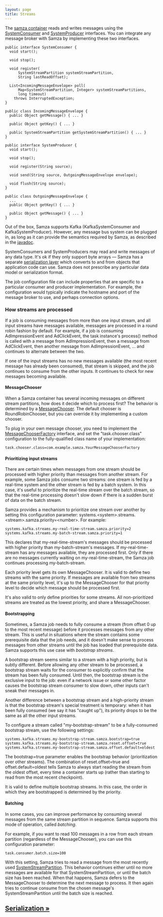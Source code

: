 ```yaml
---
layout: page
title: Streams
---
```

<!--
   Licensed to the Apache Software Foundation (ASF) under one or more
   contributor license agreements.  See the NOTICE file distributed with
   this work for additional information regarding copyright ownership.
   The ASF licenses this file to You under the Apache License, Version 2.0
   (the "License"); you may not use this file except in compliance with
   the License.  You may obtain a copy of the License at

       http://www.apache.org/licenses/LICENSE-2.0

   Unless required by applicable law or agreed to in writing, software
   distributed under the License is distributed on an "AS IS" BASIS,
   WITHOUT WARRANTIES OR CONDITIONS OF ANY KIND, either express or implied.
   See the License for the specific language governing permissions and
   limitations under the License.
-->

The [samza container](samza-container.html) reads and writes messages using the [SystemConsumer](../api/javadocs/org/apache/samza/system/SystemConsumer.html) and [SystemProducer](../api/javadocs/org/apache/samza/system/SystemProducer.html) interfaces. You can integrate any message broker with Samza by implementing these two interfaces.

    public interface SystemConsumer {
      void start();

      void stop();

      void register(
          SystemStreamPartition systemStreamPartition,
          String lastReadOffset);

      List<IncomingMessageEnvelope> poll(
          Map<SystemStreamPartition, Integer> systemStreamPartitions,
          long timeout)
        throws InterruptedException;
    }

    public class IncomingMessageEnvelope {
      public Object getMessage() { ... }

      public Object getKey() { ... }

      public SystemStreamPartition getSystemStreamPartition() { ... }
    }

    public interface SystemProducer {
      void start();

      void stop();

      void register(String source);

      void send(String source, OutgoingMessageEnvelope envelope);

      void flush(String source);
    }

    public class OutgoingMessageEnvelope {
      ...
      public Object getKey() { ... }

      public Object getMessage() { ... }
    }

Out of the box, Samza supports Kafka (KafkaSystemConsumer and KafkaSystemProducer). However, any message bus system can be plugged in, as long as it can provide the semantics required by Samza, as described in the [javadoc](../api/javadocs/org/apache/samza/system/SystemConsumer.html).

SystemConsumers and SystemProducers may read and write messages of any data type. It's ok if they only support byte arrays &mdash; Samza has a separate [serialization layer](serialization.html) which converts to and from objects that application code can use. Samza does not prescribe any particular data model or serialization format.

The job configuration file can include properties that are specific to a particular consumer and producer implementation. For example, the configuration would typically indicate the hostname and port of the message broker to use, and perhaps connection options.

### How streams are processed

If a job is consuming messages from more than one input stream, and all input streams have messages available, messages are processed in a round robin fashion by default. For example, if a job is consuming AdImpressionEvent and AdClickEvent, the task instance's process() method is called with a message from AdImpressionEvent, then a message from AdClickEvent, then another message from AdImpressionEvent, ... and continues to alternate between the two.

If one of the input streams has no new messages available (the most recent message has already been consumed), that stream is skipped, and the job continues to consume from the other inputs. It continues to check for new messages becoming available.

#### MessageChooser

When a Samza container has several incoming messages on different stream partitions, how does it decide which to process first? The behavior is determined by a [MessageChooser](../api/javadocs/org/apache/samza/system/chooser/MessageChooser.html). The default chooser is RoundRobinChooser, but you can override it by implementing a custom chooser.

To plug in your own message chooser, you need to implement the [MessageChooserFactory](../api/javadocs/org/apache/samza/system/chooser/MessageChooserFactory.html) interface, and set the "task.chooser.class" configuration to the fully-qualified class name of your implementation:

    task.chooser.class=com.example.samza.YourMessageChooserFactory

#### Prioritizing input streams

There are certain times when messages from one stream should be processed with higher priority than messages from another stream. For example, some Samza jobs consume two streams: one stream is fed by a real-time system and the other stream is fed by a batch system. In this case, it's useful to prioritize the real-time stream over the batch stream, so that the real-time processing doesn't slow down if there is a sudden burst of data on the batch stream.

Samza provides a mechanism to prioritize one stream over another by setting this configuration parameter: systems.&lt;system&gt;.streams.&lt;stream&gt;.samza.priority=&lt;number&gt;. For example:

    systems.kafka.streams.my-real-time-stream.samza.priority=2
    systems.kafka.streams.my-batch-stream.samza.priority=1

This declares that my-real-time-stream's messages should be processed with higher priority than my-batch-stream's messages. If my-real-time-stream has any messages available, they are processed first. Only if there are no messages currently waiting on my-real-time-stream, the Samza job continues processing my-batch-stream.

Each priority level gets its own MessageChooser. It is valid to define two streams with the same priority. If messages are available from two streams at the same priority level, it's up to the MessageChooser for that priority level to decide which message should be processed first.

It's also valid to only define priorities for some streams. All non-prioritized streams are treated as the lowest priority, and share a MessageChooser.

#### Bootstrapping

Sometimes, a Samza job needs to fully consume a stream (from offset 0 up to the most recent message) before it processes messages from any other stream. This is useful in situations where the stream contains some prerequisite data that the job needs, and it doesn't make sense to process messages from other streams until the job has loaded that prerequisite data. Samza supports this use case with *bootstrap streams*.

A bootstrap stream seems similar to a stream with a high priority, but is subtly different. Before allowing any other stream to be processed, a bootstrap stream waits for the consumer to explicitly confirm that the stream has been fully consumed. Until then, the bootstrap stream is the exclusive input to the job: even if a network issue or some other factor causes the bootstrap stream consumer to slow down, other inputs can't sneak their messages in.

Another difference between a bootstrap stream and a high-priority stream is that the bootstrap stream's special treatment is temporary: when it has been fully consumed (we say it has "caught up"), its priority drops to be the same as all the other input streams.

To configure a stream called "my-bootstrap-stream" to be a fully-consumed bootstrap stream, use the following settings:

    systems.kafka.streams.my-bootstrap-stream.samza.bootstrap=true
    systems.kafka.streams.my-bootstrap-stream.samza.reset.offset=true
    systems.kafka.streams.my-bootstrap-stream.samza.offset.default=oldest

The bootstrap=true parameter enables the bootstrap behavior (prioritization over other streams). The combination of reset.offset=true and offset.default=oldest tells Samza to always start reading the stream from the oldest offset, every time a container starts up (rather than starting to read from the most recent checkpoint).

It is valid to define multiple bootstrap streams. In this case, the order in which they are bootstrapped is determined by the priority.

#### Batching

In some cases, you can improve performance by consuming several messages from the same stream partition in sequence. Samza supports this mode of operation, called *batching*.

For example, if you want to read 100 messages in a row from each stream partition (regardless of the MessageChooser), you can use this configuration parameter:

    task.consumer.batch.size=100

With this setting, Samza tries to read a message from the most recently used [SystemStreamPartition](../api/javadocs/org/apache/samza/system/SystemStreamPartition.html). This behavior continues either until no more messages are available for that SystemStreamPartition, or until the batch size has been reached. When that happens, Samza defers to the MessageChooser to determine the next message to process. It then again tries to continue consume from the chosen message's SystemStreamPartition until the batch size is reached.

## [Serialization &raquo;](serialization.html)
